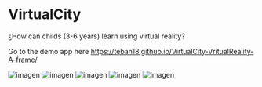 # VirtualCity
¿How can childs (3-6 years) learn using virtual reality?

Go to the demo app here
https://teban18.github.io/VirtualCity-VritualReality-A-frame/

![imagen](https://user-images.githubusercontent.com/44687875/211847373-94d121bd-fcad-4d37-a48d-d01c56322e6c.png)
![imagen](https://user-images.githubusercontent.com/44687875/211849986-be24bb26-914a-4677-b82d-30a6713b89af.png)
![imagen](https://user-images.githubusercontent.com/44687875/211850621-995e4372-c18b-4646-abad-e1a472620bf4.png)
![imagen](https://user-images.githubusercontent.com/44687875/211850860-e4a1a943-0c78-433b-bea9-9a3a49ffcaa0.png)
![imagen](https://user-images.githubusercontent.com/44687875/211850950-367c3aed-a9d2-425f-a0de-87744bf39a1c.png)


